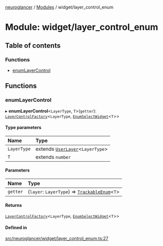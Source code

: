 [neuroglancer](../README.md) / [Modules](../modules.md) / widget/layer\_control\_enum

# Module: widget/layer\_control\_enum

## Table of contents

### Functions

- [enumLayerControl](widget_layer_control_enum.md#enumlayercontrol)

## Functions

### enumLayerControl

▸ **enumLayerControl**<`LayerType`, `T`\>(`getter`): [`LayerControlFactory`](../interfaces/widget_layer_control.LayerControlFactory.md)<`LayerType`, [`EnumSelectWidget`](../classes/widget_enum_widget.EnumSelectWidget.md)<`T`\>\>

#### Type parameters

| Name | Type |
| :------ | :------ |
| `LayerType` | extends [`UserLayer`](../classes/annotation_annotation_layer_state._internal_.UserLayer.md)<`LayerType`\> |
| `T` | extends `number` |

#### Parameters

| Name | Type |
| :------ | :------ |
| `getter` | (`layer`: `LayerType`) => [`TrackableEnum`](../classes/util_trackable_enum.TrackableEnum.md)<`T`\> |

#### Returns

[`LayerControlFactory`](../interfaces/widget_layer_control.LayerControlFactory.md)<`LayerType`, [`EnumSelectWidget`](../classes/widget_enum_widget.EnumSelectWidget.md)<`T`\>\>

#### Defined in

[src/neuroglancer/widget/layer_control_enum.ts:27](https://github.com/ActiveBrainAtlas2/neuroglancer/blob/1beb5d34/src/neuroglancer/widget/layer_control_enum.ts#L27)
